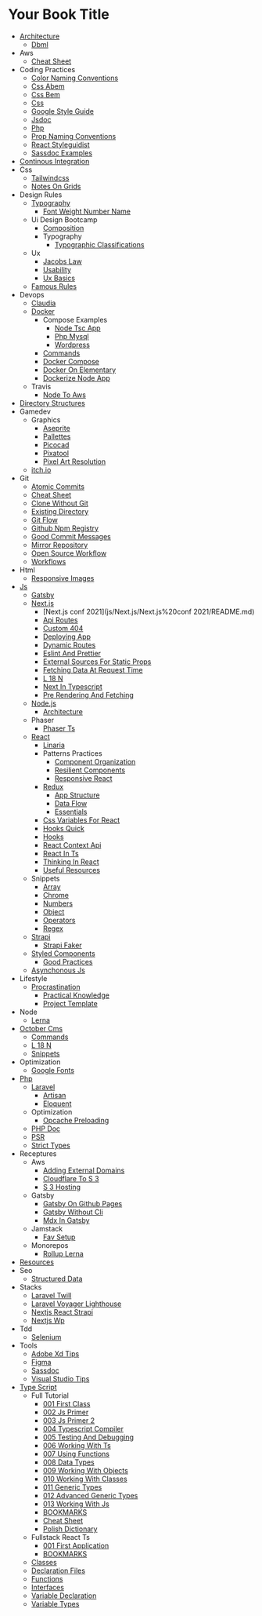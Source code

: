 # Your Book Title

- [Architecture](architecture/README.md)
  * [Dbml](architecture/dbml.md)
- Aws
  * [Cheat Sheet](aws/cheat-sheet.md)
- Coding Practices
  * [Color Naming Conventions](coding-practices/color-naming-conventions.md)
  * [Css Abem](coding-practices/css-abem.md)
  * [Css Bem](coding-practices/css-bem.md)
  * [Css](coding-practices/css.md)
  * [Google Style Guide](coding-practices/google-style-guide.md)
  * [Jsdoc](coding-practices/jsdoc.md)
  * [Php](coding-practices/php.md)
  * [Prop Naming Conventions](coding-practices/prop-naming-conventions.md)
  * [React Styleguidist](coding-practices/react-styleguidist.md)
  * [Sassdoc Examples](coding-practices/sassdoc-examples.md)
- [Continous Integration](continous-integration/README.md)
- Css
  - [Tailwindcss](css/tailwindcss/README.md)
  * [Notes On Grids](css/notes-on-grids.md)
- Design Rules
  - [Typography](design-rules/typography/typography.md)
    * [Font Weight Number Name](design-rules/typography/font-weight-number-name.md)
  - Ui Design Bootcamp
    - [Composition](design-rules/ui-design-bootcamp/composition/composition.md)
    - Typography
      * [Typographic Classifications](design-rules/ui-design-bootcamp/typography/typographic-classifications.md)
  - Ux
    * [Jacobs Law](design-rules/ux/jacobs-law.md)
    * [Usability](design-rules/ux/usability.md)
    * [Ux Basics](design-rules/ux/ux-basics.md)
  * [Famous Rules](design-rules/famous-rules.md)
- Devops
  - [Claudia](devops/claudia/README.md)
  - [Docker](devops/docker/README.md)
    - Compose Examples
      * [Node Tsc App](devops/docker/compose-examples/node-tsc-app.md)
      * [Php Mysql](devops/docker/compose-examples/php-mysql.md)
      * [Wordpress](devops/docker/compose-examples/wordpress.md)
    * [Commands](devops/docker/commands.md)
    * [Docker Compose](devops/docker/docker-compose.md)
    * [Docker On Elementary](devops/docker/docker-on-elementary.md)
    * [Dockerize Node App](devops/docker/dockerize-node-app.md)
  - Travis
    * [Node To Aws](devops/travis/node-to-aws.md)
- [Directory Structures](directory-structures/README.md)
- Gamedev
  - Graphics
    * [Aseprite](gamedev/graphics/aseprite.md)
    * [Pallettes](gamedev/graphics/pallettes.md)
    * [Picocad](gamedev/graphics/picocad.md)
    * [Pixatool](gamedev/graphics/pixatool.md)
    * [Pixel Art Resolution](gamedev/graphics/pixel-art-resolution.md)
  - [itch.io](gamedev/itch.io/README.md)
- Git
  * [Atomic Commits](git/atomic-commits.md)
  * [Cheat Sheet](git/cheat-sheet.md)
  * [Clone Without Git](git/clone-without-git.md)
  * [Existing Directory](git/existing-directory.md)
  * [Git Flow](git/git-flow.md)
  * [Github Npm Registry](git/github-npm-registry.md)
  * [Good Commit Messages](git/good-commit-messages.md)
  * [Mirror Repository](git/mirror-repository.md)
  * [Open Source Workflow](git/open-source-workflow.md)
  * [Workflows](git/workflows.md)
- Html
  * [Responsive Images](html/responsive-images.md)
- [Js](js/README.md)
  - [Gatsby](js/Gatsby/README.md)
  - [Next.js](js/Next.js/README.md)
    - [Next.js conf 2021](js/Next.js/Next.js%20conf 2021/README.md)
    * [Api Routes](js/Next.js/api-routes.md)
    * [Custom 404](js/Next.js/custom-404.md)
    * [Deploying App](js/Next.js/deploying-app.md)
    * [Dynamic Routes](js/Next.js/dynamic-routes.md)
    * [Eslint And Prettier](js/Next.js/eslint-and-prettier.md)
    * [External Sources For Static Props](js/Next.js/external-sources-for-static-props.md)
    * [Fetching Data At Request Time](js/Next.js/fetching-data-at-request-time.md)
    * [L 18 N](js/Next.js/l18n.md)
    * [Next In Typescript](js/Next.js/next-in-typescript.md)
    * [Pre Rendering And Fetching](js/Next.js/pre-rendering-and-fetching.md)
  - [Node.js](js/Node.js/README.md)
    * [Architecture](js/Node.js/architecture.md)
  - Phaser
    * [Phaser Ts](js/Phaser/phaser-ts.md)
  - [React](js/React/README.md)
    - [Linaria](js/React/Linaria/README.md)
    - Patterns Practices
      * [Component Organization](js/React/patterns-practices/component-organization.md)
      * [Resilient Components](js/React/patterns-practices/resilient-components.md)
      * [Responsive React](js/React/patterns-practices/responsive-react.md)
    - [Redux](js/React/Redux/README.md)
      * [App Structure](js/React/Redux/app-structure.md)
      * [Data Flow](js/React/Redux/data-flow.md)
      * [Essentials](js/React/Redux/essentials.md)
    * [Css Variables For React](js/React/css-variables-for-react.md)
    * [Hooks Quick](js/React/hooks-quick.md)
    * [Hooks](js/React/hooks.md)
    * [React Context Api](js/React/react-context-api.md)
    * [React In Ts](js/React/react-in-ts.md)
    * [Thinking In React](js/React/thinking-in-react.md)
    * [Useful Resources](js/React/useful-resources.md)
  - Snippets
    * [Array](js/snippets/array.md)
    * [Chrome](js/snippets/chrome.md)
    * [Numbers](js/snippets/numbers.md)
    * [Object](js/snippets/object.md)
    * [Operators](js/snippets/operators.md)
    * [Regex](js/snippets/regex.md)
  - [Strapi](js/Strapi/README.md)
    * [Strapi Faker](js/Strapi/strapi-faker.md)
  - [Styled Components](js/styled-components/README.md)
    * [Good Practices](js/styled-components/good-practices.md)
  * [Asynchonous Js](js/asynchonous-js.md)
- Lifestyle
  - [Procrastination](lifestyle/procrastination/README.md)
    * [Practical Knowledge](lifestyle/procrastination/practical-knowledge.md)
    * [Project Template](lifestyle/procrastination/project-template.md)
- Node
  * [Lerna](node/lerna.md)
- [October Cms](october-cms/README.md)
  * [Commands](october-cms/commands.md)
  * [L 18 N](october-cms/l18n.md)
  * [Snippets](october-cms/snippets.md)
- Optimization
  * [Google Fonts](optimization/google-fonts.md)
- [Php](php/README.md)
  - [Laravel](php/laravel/README.md)
    * [Artisan](php/laravel/artisan.md)
    * [Eloquent](php/laravel/eloquent.md)
  - Optimization
    * [Opcache Preloading](php/optimization/opcache-preloading.md)
  * [PHP Doc](php/PHPDoc.md)
  * [PSR](php/PSR.md)
  * [Strict Types](php/Strict-types.md)
- Receptures
  - Aws
    * [Adding External Domains](receptures/aws/adding-external-domains.md)
    * [Cloudflare To S 3](receptures/aws/cloudflare-to-s3.md)
    * [S 3 Hosting](receptures/aws/s3-hosting.md)
  - Gatsby
    * [Gatsby On Github Pages](receptures/Gatsby/gatsby-on-github-pages.md)
    * [Gatsby Without Cli](receptures/Gatsby/gatsby-without-cli.md)
    * [Mdx In Gatsby](receptures/Gatsby/mdx-in-gatsby.md)
  - Jamstack
    * [Fav Setup](receptures/jamstack/fav-setup.md)
  - Monorepos
    * [Rollup Lerna](receptures/monorepos/rollup-lerna.md)
- [Resources](resources/README.md)
- Seo
  * [Structured Data](seo/structured-data.md)
- Stacks
  * [Laravel Twill](stacks/laravel-twill.md)
  * [Laravel Voyager Lighthouse](stacks/laravel-voyager-lighthouse.md)
  * [Nextjs React Strapi](stacks/nextjs-react-strapi.md)
  * [Nextjs Wp](stacks/nextjs-wp.md)
- Tdd
  - [Selenium](tdd/selenium/README.md)
- Tools
  * [Adobe Xd Tips](tools/adobe-xd-tips.md)
  * [Figma](tools/figma.md)
  * [Sassdoc](tools/sassdoc.md)
  * [Visual Studio Tips](tools/visual-studio-tips.md)
- [Type Script](type-script/README.md)
  - Full Tutorial
    * [001 First Class](type-script/full-tutorial/001-first-class.md)
    * [002 Js Primer](type-script/full-tutorial/002-js-primer.md)
    * [003 Js Primer 2](type-script/full-tutorial/003-js-primer-2.md)
    * [004 Typescript Compiler](type-script/full-tutorial/004-typescript-compiler.md)
    * [005 Testing And Debugging](type-script/full-tutorial/005-testing-and-debugging.md)
    * [006 Working With Ts](type-script/full-tutorial/006-working-with-ts.md)
    * [007 Using Functions](type-script/full-tutorial/007-using-functions.md)
    * [008 Data Types](type-script/full-tutorial/008-data-types.md)
    * [009 Working With Objects](type-script/full-tutorial/009-working-with-objects.md)
    * [010 Working With Classes](type-script/full-tutorial/010-working-with-classes.md)
    * [011 Generic Types](type-script/full-tutorial/011-generic-types.md)
    * [012 Advanced Generic Types](type-script/full-tutorial/012-advanced-generic-types.md)
    * [013 Working With Js](type-script/full-tutorial/013-working-with-js.md)
    * [BOOKMARKS](type-script/full-tutorial/BOOKMARKS.md)
    * [Cheat Sheet](type-script/full-tutorial/cheat-sheet.md)
    * [Polish Dictionary](type-script/full-tutorial/polish-dictionary.md)
  - Fullstack React Ts
    * [001 First Application](type-script/fullstack-react-ts/001-first-application.md)
    * [BOOKMARKS](type-script/fullstack-react-ts/BOOKMARKS.md)
  * [Classes](type-script/classes.md)
  * [Declaration Files](type-script/declaration-files.md)
  * [Functions](type-script/functions.md)
  * [Interfaces](type-script/interfaces.md)
  * [Variable Declaration](type-script/variable-declaration.md)
  * [Variable Types](type-script/variable-types.md)
